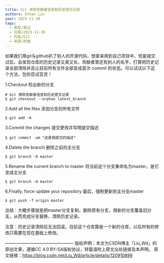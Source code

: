 ```yaml
---
title: Git 清除贡献者信息和历史提交记录
authors: Ethan Lin
year: 2023-11-30
tags:
  - 类型/笔记
  - 日期/2023-11-30
  - 内容/Git
  - 来源/转载
---
```



如果我们用git与github扒了别人的开源代码，想拿来用到自己项目中，但是提交过后，会发现仓库的历史记录又臭又长，贡献者里还有别人的名字，打算把历史记录全部清除并且让目前所有文件全部变成首次 commit 的状态。可以试试以下这个方法，包你百试百灵！

1.Checkout
检出新的分支

```
# Git 清除贡献者信息和历史提交记录
$ git checkout --orphan latest_branch
```

2.Add all the files
添加分支的所有文件
```
$ git add -A
```

3.Commit the changes
提交更改并写明提交描述
```
$ git commit -am "这是我提交的描述"
```

4.Delete the branch
删除之前的主分支
```
$ git branch -D master
```

5.Rename the current branch to master 
将当前这个分支重命名为master，是它变成主分支
```
$ git branch -m master
```

6.Finally, force update your repository
最后，强制更新到主分支master
```
$ git push -f origin master
```

总结：大概步骤就是把master分支复制，删除原有分支，用新的分支覆盖旧分支。从而完成分支替换，清除历史记录。

注意：历史记录清除后无法回滚。目前这个仓库算是一个新的仓库，以后所有的修改只需要在现在基础上修改。

————————————————
版权声明：本文为CSDN博主「Liu_Wd」的原创文章，遵循CC 4.0 BY-SA版权协议，转载请附上原文出处链接及本声明。
原文链接：https://blog.csdn.net/Liu_Wd/article/details/120910899